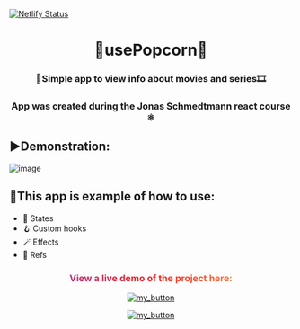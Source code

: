 [![Netlify Status](https://api.netlify.com/api/v1/badges/fbfaac13-fd87-425f-adc0-c8c54cfdc344/deploy-status)](https://app.netlify.com/sites/usepopcorn-online-cinema/deploys)
<h1 align="center">🍿usePopcorn🍿</h1>
<h3 align="center">🎦Simple app to view info about movies and series🎞️</h3>
<h3 align="center">App was created during the Jonas Schmedtmann react course ⚛️</h3>

## ▶️Demonstration:
![image](https://drive.google.com/uc?export=download&id=1JpCSnWSWt9WvIm2r1Io7pt3F8JbJgx04)
## 🚀This app is example of how to use:

- 🧱 States
- 🪝 Custom hooks
- 🪄 Effects
- 🔗 Refs

<div align="center">
<h3 style="background: linear-gradient(to right, #833ab4, #fd1d1d, #fcb045); -webkit-background-clip: text; -webkit-text-fill-color: transparent;" 
> View a live demo of the project here:</h3>

[![my_button](https://img.shields.io/badge/click_me-37a779?style=for-the-badge)](https://usepopcorn-online-cinema.netlify.app/)

[![my_button](https://img.shields.io/badge/🟦🟨-37a779?style=for-the-badge)](https://www.youtube.com/watch?v=G510jeWiaV0)

</div>
